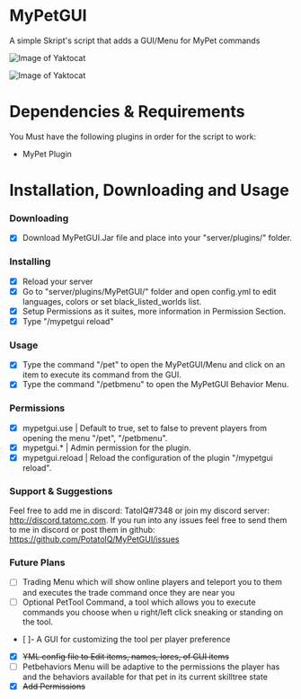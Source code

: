 # MyPetGUI
A simple Skript's script that adds a GUI/Menu for MyPet commands

![Image of Yaktocat](https://i.imgur.com/f6vZ2ll.png)

![Image of Yaktocat](https://i.imgur.com/ri8fRyL.png)

# Dependencies & Requirements
You Must have the following plugins in order for the script to work:
* MyPet Plugin


# Installation, Downloading and Usage
### Downloading
- [x] Download MyPetGUI.Jar file and place into your "server/plugins/" folder.

### Installing
- [x] Reload your server
- [x] Go to "server/plugins/MyPetGUI/" folder and open config.yml to edit languages, colors or set black_listed_worlds list.
- [x] Setup Permissions as it suites, more information in Permission Section.
- [x] Type "/mypetgui reload"

### Usage
- [x] Type the command "/pet" to open the MyPetGUI/Menu and click on an item to execute its command from the GUI.
- [x] Type the command "/petbmenu" to open the MyPetGUI Behavior Menu.

### Permissions
- [x] mypetgui.use | Default to true, set to false to prevent players from opening the menu "/pet", "/petbmenu".
- [x] mypetgui.* | Admin permission for the plugin.
- [x] mypetgui.reload | Reload the configuration of the plugin "/mypetgui reload".

### Support & Suggestions
Feel free to add me in discord: TatoIQ#7348 or join my discord server: http://discord.tatomc.com. If you run into any issues feel free to send them to me in discord or post them in github: https://github.com/PotatoIQ/MyPetGUI/issues

### Future Plans
- [ ] Trading Menu which will show online players and teleport you to them and executes the trade command once they are near you
- [ ] Optional PetTool Command, a tool which allows you to execute commands you choose when u right/left click sneaking or standing on the tool.
- [ ]- A GUI for customizing the tool per player preference
- [x] ~~YML config file to Edit items, names, lores, of GUI items~~
- [ ] Petbehaviors Menu will be adaptive to the permissions the player has and the behaviors available for that pet in its current skilltree state
- [x] ~~Add Permissions~~
